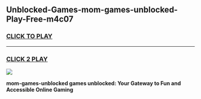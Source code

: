 
## Unblocked-Games-mom-games-unblocked-Play-Free-m4c07
<h3>
<a href="https://premium76.site?title=mom-games-unblocked&ref=10A">CLICK TO PLAY</a></h3>
<hr>

<h3>
<a href="https://premium76.site?title=mom-games-unblocked&ref=10A">CLICK 2 PLAY</a>
  
</h3>

<a href="https://premium76.site?title=mom-games-unblocked&ref=10A"><img src="https://clearcache.store/games.png"></a>


**mom-games-unblocked games unblocked: Your Gateway to Fun and Accessible Online Gaming**
